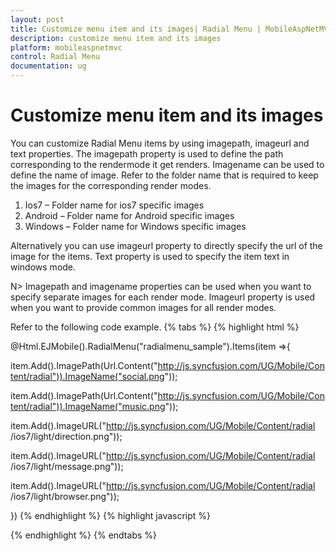 ```yaml
---
layout: post
title: Customize menu item and its images| Radial Menu | MobileAspNetMVC | Syncfusion
description: customize menu item and its images
platform: mobileaspnetmvc
control: Radial Menu
documentation: ug
---
```


# Customize menu item and its images

You can customize Radial Menu items by using imagepath, imageurl and text properties. The imagepath property is used to define the path corresponding to the rendermode it get renders. Imagename can be used to define the name of image. Refer to the folder name that is required to keep the images for the corresponding render modes.

1. Ios7 – Folder name for ios7 specific images
2. Android – Folder name for Android specific images
3. Windows – Folder name for Windows specific images

Alternatively you can use imageurl property to directly specify the url of the image for the items. Text property is used to specify the item text in windows mode.

N> Imagepath and imagename properties can be used when you want to specify separate images for each render mode. Imageurl property is used when you want to provide common images for all render modes.

Refer to the following code example.
{% tabs %}
{% highlight html %}

 @Html.EJMobile().RadialMenu("radialmenu_sample").Items(item =>{

item.Add().ImagePath(Url.Content("http://js.syncfusion.com/UG/Mobile/Content/radial")).ImageName("social.png"));    

item.Add().ImagePath(Url.Content("http://js.syncfusion.com/UG/Mobile/Content/radial")).ImageName("music.png"));

item.Add().ImageURL("http://js.syncfusion.com/UG/Mobile/Content/radial /ios7/light/direction.png"));

item.Add().ImageURL("http://js.syncfusion.com/UG/Mobile/Content/radial /ios7/light/message.png"));

item.Add().ImageURL("http://js.syncfusion.com/UG/Mobile/Content/radial /ios7/light/browser.png"));

})
{% endhighlight %}
{% highlight javascript %}
<script>

    function click(e) {

        $("#radialmenu_sample").ejmRadialMenu("menuHide");

    }

</script>

{% endhighlight %}
{% endtabs %}



